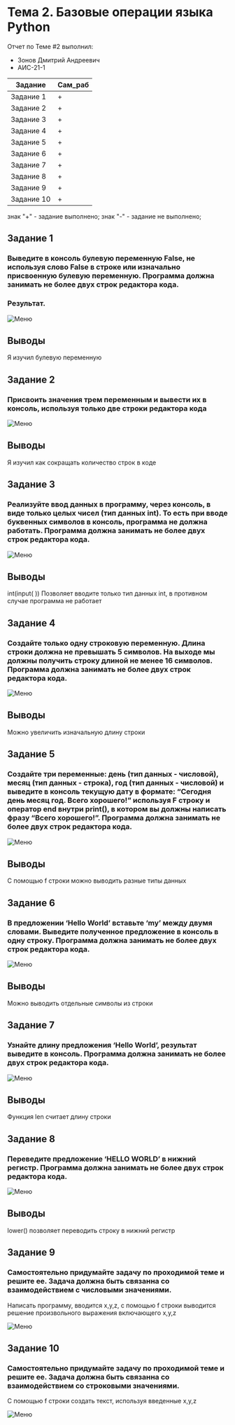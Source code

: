 # Тема 2. Базовые операции языка Python
Отчет по Теме #2 выполнил:
- Зонов Дмитрий Андреевич
- АИС-21-1

| Задание | Сам_раб | 
| ------ | ------ | 
| Задание 1 | + |
| Задание 2 | + |
| Задание 3 | + |
| Задание 4 | + |
| Задание 5 | + |
| Задание 6 | + |
| Задание 7 | + |
| Задание 8 | + |
| Задание 9 | + |
| Задание 10 | + |

знак "+" - задание выполнено; знак "-" - задание не выполнено;

## Задание 1
### Выведите в консоль булевую переменную False, не используя слово False в строке или изначально присвоенную булевую переменную. Программа должна занимать не более двух строк редактора кода.

### Результат.
![Меню](https://github.com/Dreamcaster70/Software_engineering/blob/Tema_2/pic%202/1.png)
## Выводы
Я изучил булевую переменную

## Задание 2
### Присвоить значения трем переменным и вывести их в консоль, используя только две строки редактора кода
![Меню](https://github.com/Dreamcaster70/Software_engineering/blob/Tema_2/pic%202/2.png)
## Выводы
Я изучил как сокращать количество строк в коде

## Задание 3
### Реализуйте ввод данных в программу, через консоль, в виде только целых чисел (тип данных int). То есть при вводе буквенных символов в консоль, программа не должна работать. Программа должна занимать не более двух строк редактора кода.
![Меню](https://github.com/Dreamcaster70/Software_engineering/blob/Tema_2/pic%202/3.png)
## Выводы
int(input( )) Позволяет вводите только тип данных int, в противном случае программа не работает
  
## Задание 4
### Создайте только одну строковую переменную. Длина строки должна не превышать 5 символов. На выходе мы должны получить строку длиной не менее 16 символов. Программа должна занимать не более двух строк редактора кода.
![Меню](https://github.com/Dreamcaster70/Software_engineering/blob/Tema_2/pic%202/4.png)
## Выводы 
Можно увеличить изначальную длину строки

## Задание 5
### Создайте три переменные: день (тип данных - числовой), месяц (тип данных - строка), год (тип данных - числовой) и выведите в консоль текущую дату в формате: “Сегодня день месяц год. Всего хорошего!” используя F строку и оператор end внутри print(), в котором вы должны написать фразу “Всего хорошего!”. Программа должна занимать не более двух строк редактора кода. 
![Меню](https://github.com/Dreamcaster70/Software_engineering/blob/Tema_2/pic%202/5.png)
## Выводы
С помощью f строки можно выводить разные типы данных

## Задание 6
### В предложении ‘Hello World’ вставьте ‘my’ между двумя словами. Выведите полученное предложение в консоль в одну строку. Программа должна занимать не более двух строк редактора кода.
![Меню](https://github.com/Dreamcaster70/Software_engineering/blob/Tema_2/pic%202/6.png)
## Выводы
Можно выводить отдельные символы из строки

## Задание 7
### Узнайте длину предложения ‘Hello World’, результат выведите в консоль. Программа должна занимать не более двух строк редактора кода.
![Меню](https://github.com/Dreamcaster70/Software_engineering/blob/Tema_2/pic%202/7.png)
## Выводы
Функция len считает длину строки


## Задание 8
### Переведите предложение ‘HELLO WORLD’ в нижний регистр. Программа должна занимать не более двух строк редактора кода.
![Меню](https://github.com/Dreamcaster70/Software_engineering/blob/Tema_2/pic%202/8.png)
## Выводы
lower() позволяет переводить строку в нижний регистр

## Задание 9
### Самостоятельно придумайте задачу по проходимой теме и решите ее. Задача должна быть связанна со взаимодействием с числовыми значениями.
Написать программу, вводится x,y,z, с помощью f строки выводится решение произвольного выражения включающего x,y,z

![Меню](https://github.com/Dreamcaster70/Software_engineering/blob/Tema_2/pic%202/9.png)

## Задание 10
### Самостоятельно придумайте задачу по проходимой теме и решите ее. Задача должна быть связанна со взаимодействием со строковыми значениями.
С помощью f строки создать текст, используя введенные x,y,z

![Меню](https://github.com/Dreamcaster70/Software_engineering/blob/Tema_2/pic%202/010.png)
